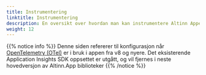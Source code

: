 ```yaml
---
title: Instrumentering
linktitle: Instrumentering
description: En oversikt over hvordan man kan instrumentere Altinn Apper, både automatisk og manuelt.
weight: 12
---
```


{{% notice info %}}
Denne siden refererer til konfigurasjon når [OpenTelemetry (OTel)](https://opentelemetry.io/) er i bruk i appen fra v8 og nyere.
Det eksisterende Application Insights SDK oppsettet er utgått, og vil fjernes i neste hovedversjon av Altinn.App biblioteker
{{% /notice %}}
